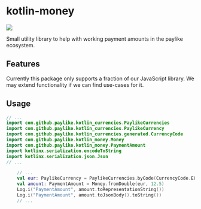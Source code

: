 # kotlin-money

<a href="https://jitpack.io/#paylike/kotlin_money" target="_blank">
    <img src="https://jitpack.io/v/paylike/kotlin_money.svg" />
</a>

Small utility library to help with working payment amounts in the paylike ecosystem.

## Features

Currently this package only supports a fraction of our JavaScript library. We may extend
functionality if we can find use-cases for it.

## Usage

```kotlin 
// ...
import com.github.paylike.kotlin_currencies.PaylikeCurrencies
import com.github.paylike.kotlin_currencies.PaylikeCurrency
import com.github.paylike.kotlin_currencies.generated.CurrencyCode
import com.github.paylike.kotlin_money.Money
import com.github.paylike.kotlin_money.PaymentAmount
import kotlinx.serialization.encodeToString
import kotlinx.serialization.json.Json
// ...

    // ...
    val eur: PaylikeCurrency = PaylikeCurrencies.byCode(CurrencyCode.EUR)
    val amount: PaymentAmount = Money.fromDouble(eur, 12.5)
    Log.i("PaymentAmount", amount.toRepresentationString())
    Log.i("PaymentAmount", amount.toJsonBody().toString())
    // ...
```
